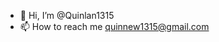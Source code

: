 - 👋 Hi, I’m @Quinlan1315
- 📫 How to reach me quinnew1315@gmail.com

<!---
Quinlan1315/Quinlan1315 is a ✨ special ✨ repository because its `README.md` (this file) appears on your GitHub profile.
You can click the Preview link to take a look at your changes.
--->
